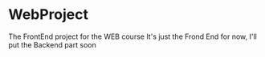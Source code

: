 # WebProject
The FrontEnd project for the WEB course
It's just the Frond End for now, I'll put the Backend part soon
